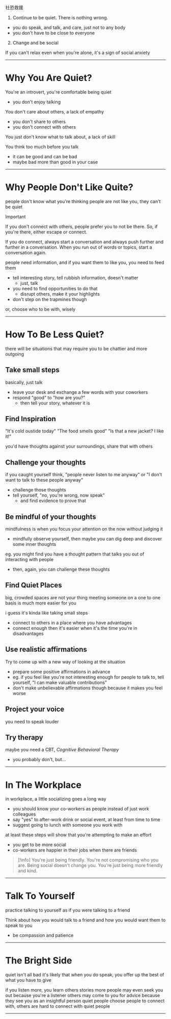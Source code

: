 社恐救援

1. Continue to be quiet. There is nothing wrong.
* you do speak, and talk, and care, just not to any body
* you don't have to be close to everyone

2. Change and be social

If you can't relax even when you're alone, it's a sign of social anxiety
___

# Why You Are Quiet?

You're an introvert, you're comfortable being quiet
* you don't enjoy talking

You don't care about others, a lack of empathy
* you don't share to others
* you don't connect with others

You just don't know what to talk about, a lack of skill

You think too much before you talk
* it can be good and can be bad
* maybe bad more than good in your case
___

# Why People Don't Like Quite?

people don't know what you're thinking
people are not like you, they can't be quiet

> [!important]
> If you don't connect with others, people prefer you to not be there.
> So, if you're there, either escape or connect.
> 
> If you do connect, always start a conversation and always push further and further in a conversation. When you run out of words or topics, start a conversation again.

people need information, and if you want them to like you, you need to feed them
* tell interesting story, tell rubbish information, doesn't matter
	* just, talk
* you need to find opportunities to do that
	* disrupt others, make it your highlights
* don't step on the trapmines though

or, choose who to be with, wisely
___

# How To Be Less Quiet?
there will be situations that may require you to be chattier and more outgoing


## Take small steps

basically, just talk
* leave your desk and exchange a few words with your coworkers
* respond "good" to "how are you?"
	* then tell your story, whatever it is


## Find Inspiration

"It's cold oustide today"
"The food smells good"
"Is that a new jacket? I like it!"

you'd have thoughts against your surroundings, share that with others


## Challenge your thoughts

if you caught yourself think, "people never listen to me anyway" or "I don't want to talk to these people anyway"
* challenge those thoughts
* tell yourself, "no, you're wrong, now speak"
	* and find evidence to prove that


## Be mindful of your thoughts

mindfulness is when you focus your attention on the now without judging it
* mindfully observe yourself, then maybe you can dig deep and discover some inner thoughts

eg. you might find you have a thought pattern that talks you out of interacting with people
* then, again, you can challenge these thoughts


## Find Quiet Places

big, crowded spaces are not your thing
meeting someone on a one to one basis is much more easier for you

i guess it's kinda like taking small steps
* connect to others in a place where you have advantages
* connect enough then it's easier when it's the time you're in disadvantages


## Use realistic affirmations

Try to come up with a new way of looking at the situation
* prepare some positive affirmations in advance
* eg. if you feel like you're not interesting enough for people to talk to, tell yourself, "I can make valuable contributions"
* don't make unbelievable affirmations though because it makes you feel worse


## Project your voice

you need to speak louder


## Try therapy

maybe you need a CBT, *Cognitive Behavioral Therapy*
* you probably don't, but...
___

# In The Workplace

in workplace, a little socializing goes a long way
* you should know your co-workers as people instead of just work colleagues
* say "yes" to after-work drink or social event, at least from time to time
* suggest going to lunch with someone you work with

at least these steps will show that you're attempting to make an effort
* you get to be more social
* co-workers are happier in their jobs when there are friends

> [!info] You're just being friendly.
> You're not compromising who you are. Being social doesn't change you. You're just being more friendly and kind.

___

# Talk To Yourself
practice talking to yourself as if you were talking to a friend

Think about how you would talk to a friend and how you would want them to speak to you
* be compassion and patience
___

# The Bright Side

quiet isn't all bad
it's likely that when you do speak, you offer up the best of what you have to give

if you listen more, you learn others stories more
people may even seek you out because you're a listener
others may come to you for advice because they see you as an insightful person
quiet people choose people to connect with, others are hard to connect with quiet people
___

